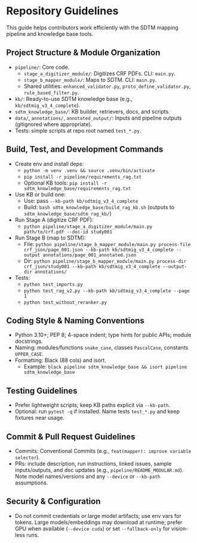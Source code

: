 # Repository Guidelines

This guide helps contributors work efficiently with the SDTM mapping pipeline and knowledge base tools.

## Project Structure & Module Organization
- `pipeline/`: Core code.
  - `stage_a_digitizer_module/`: Digitizes CRF PDFs. CLI: `main.py`.
  - `stage_b_mapper_module/`: Maps to SDTM. CLI: `main.py`.
  - Shared utilities: `enhanced_validator.py`, `proto_define_validator.py`, `rule_based_filter.py`.
- `kb/`: Ready-to-use SDTM knowledge base (e.g., `kb/sdtmig_v3_4_complete`).
- `sdtm_knowledge_base/`: KB builder, retrievers, docs, and scripts.
- `data/`, `annotations/`, `annotated_output/`: Inputs and pipeline outputs (gitignored where appropriate).
- Tests: simple scripts at repo root named `test_*.py`.

## Build, Test, and Development Commands
- Create env and install deps:
  - `python -m venv .venv && source .venv/bin/activate`
  - `pip install -r pipeline/requirements_rag.txt`
  - Optional KB tools: `pip install -r sdtm_knowledge_base/requirements_rag.txt`
- Use KB or build one:
  - Use: pass `--kb-path kb/sdtmig_v3_4_complete`
  - Build: `bash sdtm_knowledge_base/build_rag_kb.sh` (outputs to `sdtm_knowledge_base/sdtm_rag_kb/`)
- Run Stage A (digitize CRF PDF):
  - `python pipeline/stage_a_digitizer_module/main.py path/to/crf.pdf --doc-id study001`
- Run Stage B (map to SDTM):
  - File: `python pipeline/stage_b_mapper_module/main.py process-file crf_json/page_001.json --kb-path kb/sdtmig_v3_4_complete --output annotations/page_001_annotated.json`
  - Dir: `python pipeline/stage_b_mapper_module/main.py process-dir crf_json/study001 --kb-path kb/sdtmig_v3_4_complete --output-dir annotations/`
- Tests:
  - `python test_imports.py`
  - `python test_rag_v2.py --kb-path kb/sdtmig_v3_4_complete --page 1`
  - `python test_without_reranker.py`

## Coding Style & Naming Conventions
- Python 3.10+; PEP 8; 4-space indent; type hints for public APIs; module docstrings.
- Naming: modules/functions `snake_case`, classes `PascalCase`, constants `UPPER_CASE`.
- Formatting: Black (88 cols) and isort.
  - Example: `black pipeline sdtm_knowledge_base && isort pipeline sdtm_knowledge_base`

## Testing Guidelines
- Prefer lightweight scripts; keep KB paths explicit via `--kb-path`.
- Optional: run `pytest -q` if installed. Name tests `test_*.py` and keep fixtures near usage.

## Commit & Pull Request Guidelines
- Commits: Conventional Commits (e.g., `feat(mapper): improve variable selector`).
- PRs: include description, run instructions, linked issues, sample inputs/outputs, and doc updates (e.g., `pipeline/README_MODULAR.md`). Note model names/versions and any `--device` or `--kb-path` assumptions.

## Security & Configuration
- Do not commit credentials or large model artifacts; use env vars for tokens. Large models/embeddings may download at runtime; prefer GPU when available (`--device cuda`) or set `--fallback-only` for vision-less runs.

